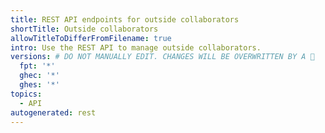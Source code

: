 ```yaml
---
title: REST API endpoints for outside collaborators
shortTitle: Outside collaborators
allowTitleToDifferFromFilename: true
intro: Use the REST API to manage outside collaborators.
versions: # DO NOT MANUALLY EDIT. CHANGES WILL BE OVERWRITTEN BY A 🤖
  fpt: '*'
  ghec: '*'
  ghes: '*'
topics:
  - API
autogenerated: rest
---
```




<!-- Content after this section is automatically generated -->
